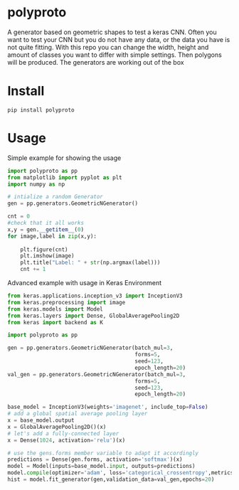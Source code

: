 # polyproto
A generator based on geometric shapes to test a keras CNN. Often you want to test your CNN but you do not have any data, or the data you have is not quite fitting. With this repo you can change the width, height and amount of classes you want to differ with simple settings. Then polygons will be produced. The generators are working out of the box

# Install
```
pip install polyproto
```
# Usage

Simple example for showing the usage
```python
import polyproto as pp
from matplotlib import pyplot as plt
import numpy as np

# intialize a random Generator
gen = pp.generators.GeometricNGenerator()

cnt = 0
#check that it all works
x,y = gen.__getitem__(0)
for image,label in zip(x,y):
    
    plt.figure(cnt)
    plt.imshow(image)
    plt.title("Label: " + str(np.argmax(label)))
    cnt += 1
```

Advanced example with usage in Keras Environment

```python
from keras.applications.inception_v3 import InceptionV3
from keras.preprocessing import image
from keras.models import Model
from keras.layers import Dense, GlobalAveragePooling2D
from keras import backend as K

import polyproto as pp 

gen = pp.generators.GeometricNGenerator(batch_mul=3,
                                        forms=5,
                                        seed=123,
                                        epoch_length=20)
val_gen = pp.generators.GeometricNGenerator(batch_mul=3,
                                        forms=5,
                                        seed=123,
                                        epoch_length=20)

base_model = InceptionV3(weights='imagenet', include_top=False)
# add a global spatial average pooling layer
x = base_model.output
x = GlobalAveragePooling2D()(x)
# let's add a fully-connected layer
x = Dense(1024, activation='relu')(x)

# use the gens.forms member variable to adapt it accordingly 
predictions = Dense(gen.forms, activation='softmax')(x)
model = Model(inputs=base_model.input, outputs=predictions)
model.compile(optimizer='adam', loss='categorical_crossentropy',metrics=["acc"])
hist = model.fit_generator(gen,validation_data=val_gen,epochs=20)            
```